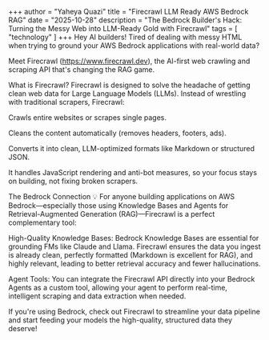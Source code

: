 +++
author = "Yaheya Quazi"
title = "Firecrawl LLM Ready AWS Bedrock RAG"
date = "2025-10-28"
description = "The Bedrock Builder's Hack: Turning the Messy Web into LLM-Ready Gold with Firecrawl"
tags = [
"technology"
]
+++
Hey AI builders! Tired of dealing with messy HTML when trying to ground your AWS Bedrock applications with real-world data?

Meet Firecrawl (https://www.firecrawl.dev), the AI-first web crawling and scraping API that's changing the RAG game.

What is Firecrawl?
Firecrawl is designed to solve the headache of getting clean web data for Large Language Models (LLMs). Instead of wrestling with traditional scrapers, Firecrawl:

Crawls entire websites or scrapes single pages.

Cleans the content automatically (removes headers, footers, ads).

Converts it into clean, LLM-optimized formats like Markdown or structured JSON.

It handles JavaScript rendering and anti-bot measures, so your focus stays on building, not fixing broken scrapers.

The Bedrock Connection 💡
For anyone building applications on AWS Bedrock—especially those using Knowledge Bases and Agents for Retrieval-Augmented Generation (RAG)—Firecrawl is a perfect complementary tool:

High-Quality Knowledge Bases: Bedrock Knowledge Bases are essential for grounding FMs like Claude and Llama. Firecrawl ensures the data you ingest is already clean, perfectly formatted (Markdown is excellent for RAG), and highly relevant, leading to better retrieval accuracy and fewer hallucinations.

Agent Tools: You can integrate the Firecrawl API directly into your Bedrock Agents as a custom tool, allowing your agent to perform real-time, intelligent scraping and data extraction when needed.

If you're using Bedrock, check out Firecrawl to streamline your data pipeline and start feeding your models the high-quality, structured data they deserve!